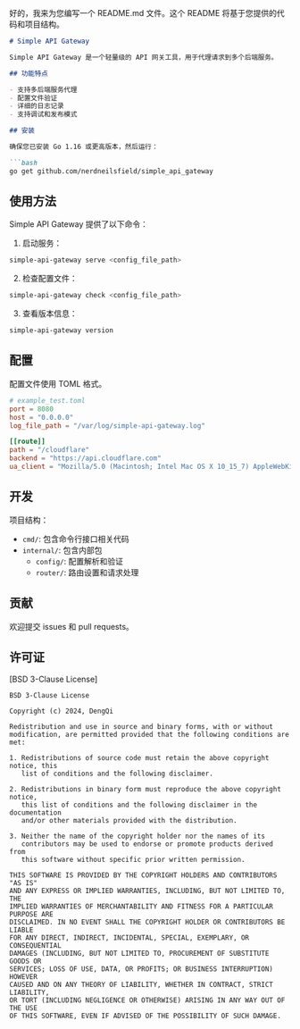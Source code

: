 好的，我来为您编写一个 README.md 文件。这个 README 将基于您提供的代码和项目结构。

```markdown
# Simple API Gateway

Simple API Gateway 是一个轻量级的 API 网关工具，用于代理请求到多个后端服务。

## 功能特点

- 支持多后端服务代理
- 配置文件验证
- 详细的日志记录
- 支持调试和发布模式

## 安装

确保您已安装 Go 1.16 或更高版本，然后运行：

```bash
go get github.com/nerdneilsfield/simple_api_gateway
```

## 使用方法

Simple API Gateway 提供了以下命令：

1. 启动服务：

```bash
simple-api-gateway serve <config_file_path>
```

2. 检查配置文件：

```bash
simple-api-gateway check <config_file_path>
```

3. 查看版本信息：

```bash
simple-api-gateway version
```

## 配置

配置文件使用 TOML 格式。

```toml
# example_test.toml
port = 8080
host = "0.0.0.0"
log_file_path = "/var/log/simple-api-gateway.log"

[[route]]
path = "/cloudflare"
backend = "https://api.cloudflare.com"
ua_client = "Mozilla/5.0 (Macintosh; Intel Mac OS X 10_15_7) AppleWebKit/537.36 (KHTML, like Gecko) Chrome/128.0.0.0 Safari/537.36"
```

## 开发

项目结构：

- `cmd/`: 包含命令行接口相关代码
- `internal/`: 包含内部包
  - `config/`: 配置解析和验证
  - `router/`: 路由设置和请求处理

## 贡献

欢迎提交 issues 和 pull requests。

## 许可证

[BSD 3-Clause License]

```
BSD 3-Clause License

Copyright (c) 2024, DengQi

Redistribution and use in source and binary forms, with or without
modification, are permitted provided that the following conditions are met:

1. Redistributions of source code must retain the above copyright notice, this
   list of conditions and the following disclaimer.

2. Redistributions in binary form must reproduce the above copyright notice,
   this list of conditions and the following disclaimer in the documentation
   and/or other materials provided with the distribution.

3. Neither the name of the copyright holder nor the names of its
   contributors may be used to endorse or promote products derived from
   this software without specific prior written permission.

THIS SOFTWARE IS PROVIDED BY THE COPYRIGHT HOLDERS AND CONTRIBUTORS "AS IS"
AND ANY EXPRESS OR IMPLIED WARRANTIES, INCLUDING, BUT NOT LIMITED TO, THE
IMPLIED WARRANTIES OF MERCHANTABILITY AND FITNESS FOR A PARTICULAR PURPOSE ARE
DISCLAIMED. IN NO EVENT SHALL THE COPYRIGHT HOLDER OR CONTRIBUTORS BE LIABLE
FOR ANY DIRECT, INDIRECT, INCIDENTAL, SPECIAL, EXEMPLARY, OR CONSEQUENTIAL
DAMAGES (INCLUDING, BUT NOT LIMITED TO, PROCUREMENT OF SUBSTITUTE GOODS OR
SERVICES; LOSS OF USE, DATA, OR PROFITS; OR BUSINESS INTERRUPTION) HOWEVER
CAUSED AND ON ANY THEORY OF LIABILITY, WHETHER IN CONTRACT, STRICT LIABILITY,
OR TORT (INCLUDING NEGLIGENCE OR OTHERWISE) ARISING IN ANY WAY OUT OF THE USE
OF THIS SOFTWARE, EVEN IF ADVISED OF THE POSSIBILITY OF SUCH DAMAGE.

```